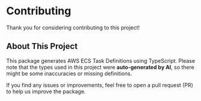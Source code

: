 # Contributing

Thank you for considering contributing to this project!

## About This Project

This package generates AWS ECS Task Definitions using TypeScript. Please note that the types used in this project were **auto-generated by AI**, so there might be some inaccuracies or missing definitions.

If you find any issues or improvements, feel free to open a pull request (PR) to help us improve the package.
